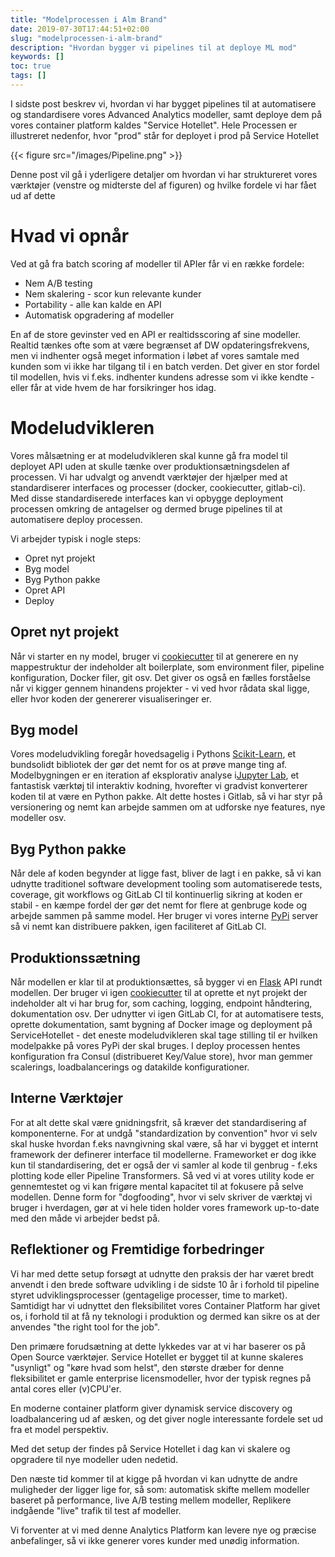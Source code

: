 ```yaml
---
title: "Modelprocessen i Alm Brand"
date: 2019-07-30T17:44:51+02:00
slug: "modelprocessen-i-alm-brand"
description: "Hvordan bygger vi pipelines til at deploye ML mod"
keywords: []
toc: true
tags: []
---
```


I sidste post beskrev vi, hvordan vi har bygget pipelines til at
automatisere og standardisere vores Advanced Analytics modeller, samt
deploye dem på vores container platform kaldes "Service Hotellet". Hele
Processen er illustreret nedenfor, hvor "prod" står for deployet i prod
på Service Hotellet

{{< figure src="/images/Pipeline.png" >}}

Denne post vil gå i yderligere detaljer om hvordan vi har struktureret
vores værktøjer (venstre og midterste del af figuren) og hvilke fordele
vi har fået ud af dette

# Hvad vi opnår

Ved at gå fra batch scoring af modeller til APIer får vi en række
fordele:

- Nem A/B testing
- Nem skalering - scor kun relevante kunder
- Portability - alle kan kalde en API
- Automatisk opgradering af modeller

En af de store gevinster ved en API er realtidsscoring af sine modeller. Realtid tænkes ofte som at være begrænset af DW
opdateringsfrekvens, men vi indhenter også meget information i løbet af vores samtale med kunden som vi ikke har tilgang til i en batch verden.
Det giver en stor fordel til modellen, hvis vi f.eks. indhenter kundens adresse som vi ikke kendte - eller får at vide hvem de har forsikringer
hos idag.

# Modeludvikleren

Vores målsætning er at modeludvikleren skal kunne gå fra model til
deployet API uden at skulle tænke over produktionsætningsdelen af
processen. Vi har udvalgt og anvendt værktøjer der hjælper med at
standardiserer interfaces og processer (docker, cookiecutter,
gitlab-ci). Med disse standardiserede interfaces kan vi opbygge
deployment processen omkring de antagelser og dermed bruge pipelines til
at automatisere deploy processen.

Vi arbejder typisk i nogle steps:

- Opret nyt projekt
- Byg model
- Byg Python pakke
- Opret API
- Deploy

## Opret nyt projekt

Når vi starter en ny model, bruger vi [cookiecutter](https://www.google.com/url?q=https://github.com/audreyr/cookiecutter&sa=D&ust=1546517612333000)
til at generere en ny mappestruktur der indeholder alt boilerplate, som environment filer, pipeline konfiguration, Docker filer, git osv. Det giver os også en fælles forståelse når vi kigger gennem hinandens projekter - vi ved hvor rådata skal ligge, eller hvor koden der genererer visualiseringer er.

## Byg model

Vores modeludvikling foregår hovedsagelig i Pythons [Scikit-Learn](https://www.google.com/url?q=http://scikit-learn.org/&sa=D&ust=1546517612334000), et bundsolidt bibliotek der gør det nemt for os at prøve mange ting af. Modelbygningen er en iteration af eksplorativ analyse i[Jupyter
Lab](https://www.google.com/url?q=https://github.com/jupyterlab/jupyterlab&sa=D&ust=1546517612334000), et fantastisk værktøj til interaktiv kodning, hvorefter vi gradvist konverterer koden til at være en Python pakke. Alt dette hostes i Gitlab, så vi har styr på versionering og nemt kan arbejde sammen om at udforske nye features, nye modeller osv.

## Byg Python pakke

Når dele af koden begynder at ligge fast, bliver de lagt i en pakke, så vi kan udnytte traditionel software development tooling som
automatiserede tests, coverage, git workflows og GitLab CI til kontinuerlig sikring at koden er stabil - en kæmpe fordel der gør det nemt for flere at genbruge kode og arbejde sammen på samme model. Her bruger vi vores interne [PyPi](https://www.google.com/url?q=https://pypi.org/&sa=D&ust=1546517612334000) server så vi nemt kan distribuere pakken, igen faciliteret af GitLab CI.

## Produktionssætning

Når modellen er klar til at produktionsættes, så bygger vi en [Flask](https://www.google.com/url?q=http://flask.pocoo.org/&sa=D&ust=1546517612335000) API rundt modellen. Der bruger vi igen [cookiecutter](https://www.google.com/url?q=https://github.com/audreyr/cookiecutter&sa=D&ust=1546517612335000) til at oprette et nyt projekt der indeholder alt vi har brug for, som caching, logging, endpoint håndtering, dokumentation osv. Der udnytter vi igen GitLab CI, for at automatisere tests, oprette dokumentation, samt bygning af Docker image og deployment på ServiceHotellet - det eneste modeludvikleren skal tage stilling til er hvilken modelpakke på vores PyPi der skal bruges. I deploy processen hentes konfiguration fra Consul (distribueret Key/Value store), hvor man gemmer scalerings, loadbalancerings og datakilde konfigurationer.

## Interne Værktøjer

For at alt dette skal være gnidningsfrit, så kræver det standardisering af komponenterne. For at undgå "standardization by convention" hvor vi selv skal huske hvordan f.eks navngivning skal være, så har vi bygget et internt framework der definerer interface til modellerne. Frameworket er dog ikke kun til standardisering, det er også der vi samler al kode til genbrug - f.eks plotting kode eller Pipeline Transformers. Så ved vi at vores utility kode er gennemtestet og vi kan frigøre mental kapacitet til at fokusere på selve modellen. Denne form for "dogfooding", hvor vi selv skriver de værktøj vi bruger i hverdagen, gør at vi hele tiden holder vores framework up-to-date med den måde vi arbejder bedst på.

## Reflektioner og Fremtidige forbedringer

Vi har med dette setup forsøgt at udnytte den praksis der har været bredt anvendt i den brede software udvikling i de sidste 10 år i forhold til pipeline styret udviklingsprocesser (gentagelige processer, time to market). Samtidigt har vi udnyttet den fleksibilitet vores Container Platform har givet os, i forhold til at få ny teknologi i produktion og dermed kan sikre os at der anvendes "the right tool for the job".

Den primære forudsætning at dette lykkedes var at vi har baserer os på Open Source værktøjer. Service Hotellet er bygget til at kunne skaleres "usynligt" og "køre hvad som helst", den største dræber for denne fleksibilitet er gamle enterprise licensmodeller, hvor der typisk regnes på antal cores eller (v)CPU'er.

En moderne container platform giver dynamisk service discovery og loadbalancering ud af æsken, og det giver nogle interessante fordele set ud fra et model perspektiv.

Med det setup der findes på Service Hotellet i dag kan vi skalere og opgradere til nye modeller uden nedetid.

Den næste tid kommer til at kigge på hvordan vi kan udnytte de andre muligheder der ligger lige for, så som: automatisk skifte mellem modeller baseret på performance, live A/B testing mellem modeller, Replikere indgående "live" trafik til test af modeller.

Vi forventer at vi med denne Analytics Platform kan levere nye og præcise anbefalinger, så vi ikke generer vores kunder med unødig information.
